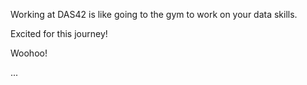 Working at DAS42 is like going to the gym to work on your data skills. 

Excited for this journey!

Woohoo! 

... 
